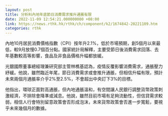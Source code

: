 ```yaml
---
layout: post
title: 分析料內地年底節日消費需求推升通脹有限
date: 2022-11-09 12:54:21.000000000 +08:00
link: https://news.rthk.hk/rthk/ch/component/k2/1674842-20221109.htm
categories: rthk
---
```


內地10月居民消費價格指數（CPI）按年升2.1%，低於市場預期，創5個月以來最低，較9月放慢0.7個百分點。國家統計局解釋，主要受節日後消費需求回落、去年基數較高等影響，食品及非食品價格升幅都放緩。

光銀國際董事總經理兼研究部主管林樵基認為，疫情反覆影響消費需求，通脹壓力紓緩。他說，雖然臨近年尾，節日消費需求或會推升通脹，但相信升幅有限，預計未來兩個月通脹率介乎2%至2.5%，不會超出中央訂下3%的目標。

他指出，環球正面對高通脹，但內地通脹溫和，有空間讓人民銀行調整貨幣政策刺激經濟，不排除會降準或減息。他說，雖然目前市場有足夠流動性，但信貸需求較弱，相信人行會特別留意政策會否形成泡沫，未來貨幣政策會否進一步寬鬆，要視乎未來幾個月的數據。
